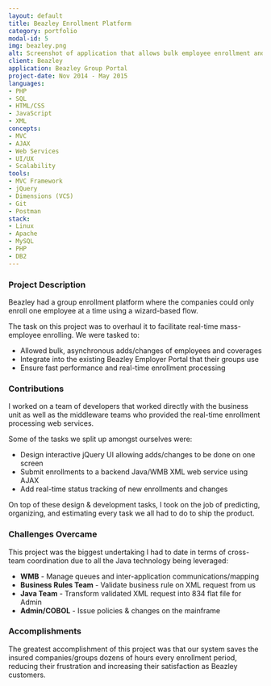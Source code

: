 ```yaml
---
layout: default
title: Beazley Enrollment Platform
category: portfolio
modal-id: 5
img: beazley.png
alt: Screenshot of application that allows bulk employee enrollment and managements for groups
client: Beazley
application: Beazley Group Portal
project-date: Nov 2014 - May 2015
languages:
- PHP
- SQL
- HTML/CSS
- JavaScript
- XML
concepts:
- MVC
- AJAX
- Web Services
- UI/UX
- Scalability
tools:
- MVC Framework
- jQuery
- Dimensions (VCS)
- Git
- Postman
stack:
- Linux
- Apache
- MySQL
- PHP
- DB2
---
```


### Project Description

Beazley had a group enrollment platform where the companies could only enroll one employee at a time using a wizard-based flow.

The task on this project was to overhaul it to facilitate real-time mass-employee enrolling. We were tasked to: 

- Allowed bulk, asynchronous adds/changes of employees and coverages
- Integrate into the existing Beazley Employer Portal that their groups use
- Ensure fast performance and real-time enrollment processing

### Contributions

I worked on a team of developers that worked directly with the business unit as well as the middleware teams who provided the real-time enrollment processing web services.

Some of the tasks we split up amongst ourselves were:

- Design interactive jQuery UI allowing adds/changes to be done on one screen
- Submit enrollments to a backend Java/WMB XML web service using AJAX
- Add real-time status tracking of new enrollments and changes

On top of these design & development tasks, I took on the job of predicting, organizing, and estimating every task we all had to do to ship the product.

### Challenges Overcame

This project was the biggest undertaking I had to date in terms of cross-team coordination due to all the Java technology being leveraged:

- **WMB** - Manage queues and inter-application communications/mapping
- **Business Rules Team** - Validate business rule on XML request from us
- **Java Team** - Transform validated XML request into 834 flat file for Admin
- **Admin/COBOL** - Issue policies & changes on the mainframe

### Accomplishments

The greatest accomplishment of this project was that our system saves the insured companies/groups dozens of hours every enrollment period, reducing their frustration and increasing their satisfaction as Beazley customers.